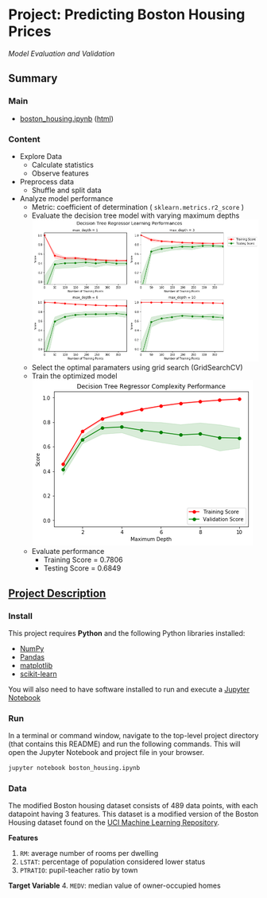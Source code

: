 
# Project: Predicting Boston Housing Prices
*Model Evaluation and Validation*

## Summary
### Main
- [boston_housing.ipynb](boston_housing.ipynb) ([html](others/boston_housing.html))

### Content
- Explore Data
  -  Calculate statistics
  -  Observe features
- Preprocess data
  - Shuffle and split data
- Analyze model performance
  - Metric:  coefficient of determination ( `sklearn.metrics.r2_score` )
  - Evaluate the decision tree model with varying maximum depths
    ![1-Evaluate-models.png](others/images/1-Evaluate-models.png)
  - Select the optimal paramaters using  grid search (GridSearchCV)
  - Train the optimized model
    ![2-Learning-curve.png](others/images/2-Learning-curve.png)
  - Evaluate performance
    - Training Score =  0.7806
    - Testing Score = 0.6849

## [Project Description](others/project_description.md)
### Install
This project requires **Python** and the following Python libraries installed:

- [NumPy](http://www.numpy.org/)
- [Pandas](http://pandas.pydata.org/)
- [matplotlib](http://matplotlib.org/)
- [scikit-learn](http://scikit-learn.org/stable/)

You will also need to have software installed to run and execute a [Jupyter Notebook](http://ipython.org/notebook.html)

### Run
In a terminal or command window, navigate to the top-level project directory (that contains this README) and run the following commands. This will open the Jupyter Notebook and project file in your browser.
```bash
jupyter notebook boston_housing.ipynb
```

### Data
The modified Boston housing dataset consists of 489 data points, with each datapoint having 3 features. This dataset is a modified version of the Boston Housing dataset found on the [UCI Machine Learning Repository](https://archive.ics.uci.edu/ml/datasets/Housing).

**Features**
1.  `RM`: average number of rooms per dwelling
2. `LSTAT`: percentage of population considered lower status
3. `PTRATIO`: pupil-teacher ratio by town

**Target Variable**
4. `MEDV`: median value of owner-occupied homes

